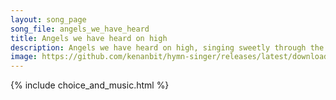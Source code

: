```yaml
---
layout: song_page
song_file: angels_we_have_heard
title: Angels we have heard on high
description: Angels we have heard on high, singing sweetly through the night, and the mountains in reply echoing their brave delight.    Gloria in excelsis Deo, gl... christian 4part acapella 4verse musicbyother textbyother winter 
image: https://github.com/kenanbit/hymn-singer/releases/latest/download/angels_we_have_heard-trad.png
---
```


{% include choice_and_music.html %}